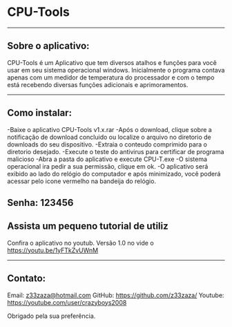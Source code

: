 # CPU-Tools
-------------------------------------------------------------------------------
Sobre o aplicativo:
-------------------------------------------------------------------------------

CPU-Tools é um Aplicativo que tem diversos atalhos e funções para você usar em seu sistema operacional windows.
Inicialmente o programa contava apenas com um medidor de temperatura do processador e com o tempo está recebendo diversas funções adicionais e aprimoramentos.

-------------------------------------------------------------------------------
Como instalar:
-------------------------------------------------------------------------------

-Baixe o aplicativo CPU-Tools v1.x.rar
-Após o download, clique sobre a notificação de download concluido ou localize o arquivo no diretorio de downloads do seu dispositivo.
-Extraia o conteudo comprimido para o diretorio desejado.
-Execute o teste do antivirus para certificar de programa malicioso
-Abra a pasta do aplicativo e execute CPU-T.exe
-O sistema operacional ira pedir a sua permissão, clique em ok.
-O aplicativo será exibido ao lado do relógio do computador e após minimizado, 
você poderá acessar pelo icone vermelho na bandeija do relógio.

Senha: 123456
-------------------------------------------------------------------------------
Assista um pequeno tutorial de utiliz 
-------------------------------------------------------------------------------

Confira o aplicativo no youtub. Versão 1.0 no vide o
https://youtu.be/1yFTkZvUWnM

-------------------------------------------------------------------------------
Contato:
-------------------------------------------------------------------------------

Email: z33zaza@hotmail.com
GitHub: https://github.com/z33zaza/
Youtube: https://youtube.com/user/crazyboys2008

Obrigado pela sua preferência.


